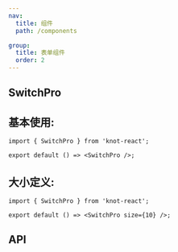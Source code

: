 ```yaml
---
nav:
  title: 组件
  path: /components

group:
  title: 表单组件
  order: 2
---
```


## SwitchPro

## 基本使用:

```tsx
import { SwitchPro } from 'knot-react';

export default () => <SwitchPro />;
```

## 大小定义:

```tsx
import { SwitchPro } from 'knot-react';

export default () => <SwitchPro size={10} />;
```

## API

<API id="SwitchPro"></API>
